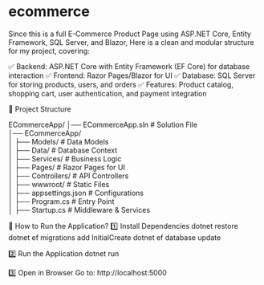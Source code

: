# ecommerce

Since this is a full E-Commerce Product Page using ASP.NET Core, Entity Framework, SQL Server, and Blazor, Here is a clean and modular structure for my project, covering:

✅ Backend: ASP.NET Core with Entity Framework (EF Core) for database interaction
✅ Frontend: Razor Pages/Blazor for UI
✅ Database: SQL Server for storing products, users, and orders
✅ Features: Product catalog, shopping cart, user authentication, and payment integration

📌 Project Structure

ECommerceApp/
│── ECommerceApp.sln       # Solution File  
│── ECommerceApp/  
│   ├── Models/            # Data Models  
│   ├── Data/              # Database Context  
│   ├── Services/          # Business Logic  
│   ├── Pages/             # Razor Pages for UI  
│   ├── Controllers/       # API Controllers  
│   ├── wwwroot/           # Static Files  
│   ├── appsettings.json   # Configurations  
│   ├── Program.cs         # Entry Point  
│   ├── Startup.cs         # Middleware & Services  

📌 How to Run the Application?
1️⃣ Install Dependencies
dotnet restore
dotnet ef migrations add InitialCreate
dotnet ef database update

2️⃣ Run the Application
dotnet run

3️⃣ Open in Browser
Go to: http://localhost:5000


